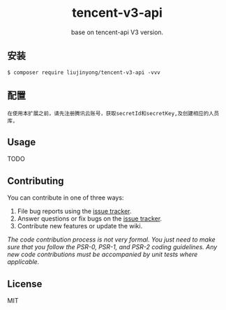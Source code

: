 <h1 align="center"> tencent-v3-api </h1>

<p align="center"> base on tencent-api V3 version.</p>


## 安装

```shell
$ composer require liujinyong/tencent-v3-api -vvv
```

## 配置
``
在使用本扩展之前，请先注册腾讯云账号，获取secretId和secretKey,及创建相应的人员库，
``

## Usage

TODO

## Contributing

You can contribute in one of three ways:

1. File bug reports using the [issue tracker](https://github.com/liujinyong/tencent-v3-api/issues).
2. Answer questions or fix bugs on the [issue tracker](https://github.com/liujinyong/tencent-v3-api/issues).
3. Contribute new features or update the wiki.

_The code contribution process is not very formal. You just need to make sure that you follow the PSR-0, PSR-1, and PSR-2 coding guidelines. Any new code contributions must be accompanied by unit tests where applicable._

## License

MIT